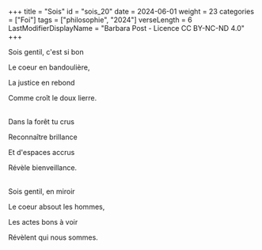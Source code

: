 +++
title = "Sois"
id = "sois_20"
date = 2024-06-01
weight = 23
categories = ["Foi"]
tags = ["philosophie", "2024"]
verseLength = 6
LastModifierDisplayName = "Barbara Post - Licence CC BY-NC-ND 4.0"
+++

Sois gentil, c'est si bon

Le coeur en bandoulière,

La justice en rebond

Comme croît le doux lierre.

 \
Dans la forêt tu crus

Reconnaître brillance

Et d'espaces accrus

Révèle bienveillance.

 \
Sois gentil, en miroir

Le coeur absout les hommes,

Les actes bons à voir

Révèlent qui nous sommes.
